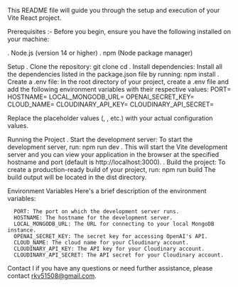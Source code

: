   This README file will guide you through the setup and execution of your Vite React project.

Prerequisites :- Before you begin, ensure you have the following installed on your machine:

. Node.js (version 14 or higher)
. npm (Node package manager)

Setup
. Clone the repository:
    git clone <your-repository-url>
    cd <your-project-directory>
. Install dependencies: Install all the dependencies listed in the package.json file by running:
    npm install
. Create a .env file:
    In the root directory of your project, create a .env file and add the following environment variables with their respective values:
    PORT=<your-port-number>
    HOSTNAME=<your-hostname>
    LOCAL_MONGODB_URL=<your-local-mongodb-url>
    OPENAI_SECRET_KEY=<your-openai-secret-key>
    CLOUD_NAME=<your-cloud-name>
    CLOUDINARY_API_KEY=<your-cloudinary-api-key>
    CLOUDINARY_API_SECRET=<your-cloudinary-api-secret>

Replace the placeholder values (<your-port-number>, <your-hostname>, etc.) with your actual configuration values.

Running the Project
  . Start the development server:
      To start the development server, run:
          npm run dev
  . This will start the Vite development server and you can view your application in the browser at the specified hostname and port (default is http://localhost:3000).
  . Build the project: To create a production-ready build of your project, run:
          npm run build
          The build output will be located in the dist directory.

Environment Variables
    Here's a brief description of the environment variables:

      PORT: The port on which the development server runs.
      HOSTNAME: The hostname for the development server.
      LOCAL_MONGODB_URL: The URL for connecting to your local MongoDB instance.
      OPENAI_SECRET_KEY: The secret key for accessing OpenAI's API.
      CLOUD_NAME: The cloud name for your Cloudinary account.
      CLOUDINARY_API_KEY: The API key for your Cloudinary account.
      CLOUDINARY_API_SECRET: The API secret for your Cloudinary account.

Contact
I    if you have any questions or need further assistance, please contact rkv51508@gmail.com.
